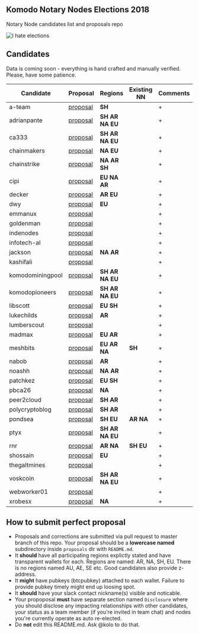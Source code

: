 ##  Komodo Notary Nodes Elections 2018
Notary Node candidates list and proposals repo

![I hate elections](https://user-images.githubusercontent.com/2559459/37498820-68f94a1a-28d1-11e8-90a0-45a174b210b0.jpg)

## Candidates

Data is coming soon - everything is hand crafted and manually verified. Please, have some patience.

| Candidate | Proposal | Regions | Existing NN | Comments |
|---|---|---|---|---|
| a-team | [proposal](./proposals/a-team) | **SH** | |  +  |
| adrianpante | [proposal](./proposals/adrianpante) | **SH** **AR** **NA** **EU** | |  +  |
| ca333 | [proposal](./proposals/ca333) | **SH** **AR** **NA** **EU** | |  +  |
| chainmakers | [proposal](./proposals/chainmakers) | **NA** **EU** | |  +  |
| chainstrike | [proposal](./proposals/chainstrike) | **NA** **AR** **SH** | |  +  |
| cipi | [proposal](./proposals/cipi) | **EU** **NA** **AR** | |  +  |
| decker | [proposal](./proposals/decker) | **AR** **EU**| |  +  |
| dwy | [proposal](./proposals/dwy) | **EU** | |  +  |
| emmanux | [proposal](./proposals/emmanux) | | |  +  |
| goldenman | [proposal](./proposals/goldenman) | | |  +  |
| indenodes | [proposal](./proposals/indenodes) | | |  +  |
| infotech-al | [proposal](./proposals/infotech-al) | | |  +  |
| jackson | [proposal](./proposals/jackson) | **NA** **AR** | |  +  |
| kashifali | [proposal](./proposals/kashifali) | | |  +  |
| komodominingpool | [proposal](./proposals/komodominingpool) | **SH** **AR** **NA** **EU** | |  +  |
| komodopioneers | [proposal](./proposals/komodopioneers) | **SH** **AR** **NA** **EU** | |  +  |
| libscott | [proposal](./proposals/libscott) | **EU** **SH** | |  +  |
| lukechilds | [proposal](./proposals/lukechilds) | **AR** | |  +  |
| lumberscout | [proposal](./proposals/lumberscout) | | |  +  |
| madmax | [proposal](./proposals/madmax) | **EU** **AR** | |  +  |
| meshbits | [proposal](./proposals/meshbits) | **EU** **AR** **NA** | **SH** |  +  |
| nabob | [proposal](./proposals/nabob) | **AR** | |  +  |
| noashh | [proposal](./proposals/noashh) | **NA** **AR** | |  +  |
| patchkez | [proposal](./proposals/patchkez) | **EU** **SH** | |  +  |
| pbca26 | [proposal](./proposals/pbca26) | **NA** | |  +  |
| peer2cloud | [proposal](./proposals/peer2cloud) | **SH** **AR** | |  +  |
| polycryptoblog | [proposal](./proposals/polycryptoblog) | **SH** **AR** | |   +  |
| pondsea | [proposal](./proposals/pondsea) | **SH** **EU** | **AR** **NA** |   +  |
| ptyx | [proposal](./proposals/ptyx) | **SH** **AR** **NA** **EU** | |   +  |
| rnr | [proposal](./proposals/rnr) | **AR** **NA** | **SH** **EU** |  +  |
| shossain | [proposal](./proposals/shossain) | **EU** | |  +  |
| thegaltmines | [proposal](./proposals/thegaltmines) | | |  +  |
| voskcoin | [proposal](./proposals/voskcoin) | **SH** **AR** **NA** **EU** | |  +  |
| webworker01 | [proposal](./proposals/webworker01) | | |  +  |
| xrobesx | [proposal](./proposals/xrobesx) | **NA** | |  +  |

## How to submit perfect proposal

- Proposals and corrections are submitted via pull request to master branch of this repo. Your proposal should be a **lowercase named** subdirectory inside `proposals` dir with `README.md`.
- It **should** have all participating regions explictly stated and have transparent wallets for each. Regions are named: AR, NA, SH, EU. There is no regions named AU, AE, SE etc. Good candidates also provide z-address.
- It **might** have pubkeys (btcpubkey) attached to each wallet. Failure to provide pubkey timely might end up loosing spot.
- It **should** have your slack contact nickname(s) visible and noticable.
- Your propoposal **must** have separate section named `Disclosure` where you should disclose any impacting relationships with other candidates, your status as a team member (if you're invited in team chat) and nodes you're currently operate as auto re-elected.
- Do **not** edit this README.md. Ask @kolo to do that.
